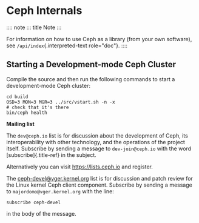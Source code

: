 # Ceph Internals

:::: note
::: title
Note
:::

For information on how to use Ceph as a library (from your own
software), see `/api/index`{.interpreted-text role="doc"}.
::::

## Starting a Development-mode Ceph Cluster

Compile the source and then run the following commands to start a
development-mode Ceph cluster:

    cd build
    OSD=3 MON=3 MGR=3 ../src/vstart.sh -n -x
    # check that it's there
    bin/ceph health

**Mailing list**

The `dev@ceph.io` list is for discussion about the development of Ceph,
its interoperability with other technology, and the operations of the
project itself. Subscribe by sending a message to `dev-join@ceph.io`
with the word [subscribe]{.title-ref} in the subject.

Alternatively you can visit <https://lists.ceph.io> and register.

The <ceph-devel@vger.kernel.org> list is for discussion and patch review
for the Linux kernel Ceph client component. Subscribe by sending a
message to `majordomo@vger.kernel.org` with the line:

    subscribe ceph-devel

in the body of the message.

<!---

**Contents**

::: {.toctree glob=""}
\* osd_internals/index\* mds_internals/index\* radosgw/index\*
ceph-volume/index\* crimson/index\*
:::

--->
